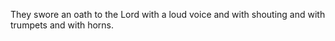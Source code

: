 They swore an oath to the Lord with a loud voice and with shouting and with trumpets and with horns.
